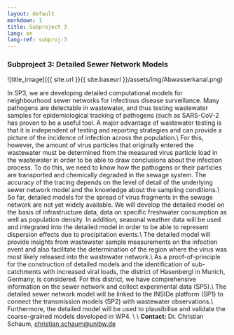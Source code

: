```yaml
---
layout: default
markdown: 1
title: Subproject 3
lang: en
lang-ref: subproj-3
---
```


### Subproject 3: Detailed Sewer Network Models

![title_image]({{ site.url }}{{ site.baseurl }}/assets/img/Abwasserkanal.png)

In SP3, we are developing detailed computational models for neighbourhood sewer networks for infectious disease surveillance. Many pathogens are detectable in wastewater, and thus testing wastewater samples for epidemiological tracking of pathogens (such as SARS-CoV-2 has proven to be a useful tool. A major advantage of wastewater testing is that it is independent of testing and reporting strategies and can provide a picture of the incidence of infection across the population.\\
For this, however, the amount of virus particles that originally entered the wastewater must be determined from the measured virus particle load in the wastewater in order to be able to draw conclusions about the infection process. To do this, we need to know how the pathogens or their particles are transported and chemically degraded in the sewage system. The accuracy of the tracing depends on the level of detail of the underlying sewer network model and the knowledge about the sampling conditions.\\
So far, detailed models for the spread of virus fragments in the sewage network are not yet widely available. We will develop the detailed model on the basis of infrastructure data, data on specific freshwater consumption as well as population density. In addition, seasonal weather data will be used and integrated into the detailed model in order to be able to represent dispersion effects due to precipitation events.\\
The detailed model will provide insights from wastewater sample measurements on the infection event and also facilitate the determination of the region where the virus was most likely released into the wastewater network.\\
As a proof-of-principle for the construction of detailed models and the identification of sub-catchments with increased viral loads, the district of Hasenbergl in Munich, Germany, is considered. For this district, we have comprehensive information on the sewer network and collect experimental data (SP5).\\
The detailed sewer network model will be linked to the INSIDe platform (SP1) to connect the transmission models (SP2) with wastewater observations.\\
Furthermore, the detailed model will be used to plausibilise and validate the coarse-grained models developed in WP4. \\
\\
**Contact:** Dr. Christian Schaum, christian.schaum@unibw.de
